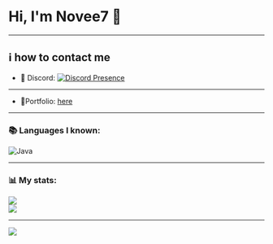 # Hi, I'm Novee7 👋

---

## ℹ️ how to contact me

- 💬 Discord:
[![Discord Presence](https://lanyard.cnrad.dev/api/779084859548368937?showDisplayName=true)](https://discord.com/users/779084859548368937)

<hr>

- 🧭Portfolio: [here](https://novee7.pages.dev/)

---

### 📚 Languages I known:
![Java](https://img.shields.io/badge/java-%23ED8B00.svg?style=for-the-badge&logo=openjdk&logoColor=white)

<hr>

### 📊 My stats:
![](https://github-readme-stats.vercel.app/api?username=novee7&theme=transparent&hide_border=true&include_all_commits=true&count_private=true)<br/>
![](https://github-readme-stats.vercel.app/api/top-langs/?username=novee7&theme=transparent&hide_border=true&include_all_commits=true&count_private=true&layout=compact)

---
[![](https://visitcount.itsvg.in/api?id=novee7&icon=0&color=1)](https://visitcount.itsvg.in)
